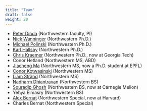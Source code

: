 ```yaml
---
title: "Team"
draft: false
weight: 20
---
```


- [Peter Dinda](http://pdinda.org/) (Northwestern faculty, PI)
- [Nick Wanninger](https://nickw.io/) (Northwestern Ph.D.)
- [Michael Polinski](https://michaelpolinski.com/) (Northwestern
  Ph.D.)
- [Karl Hallsby](https://karl.hallsby.com/) (Northwestern Ph.D.)
- [Chris Kraemer](https://www.linkedin.com/in/chrispkraemer/)
  (Northwestern Ph.D., now at Georgia Tech)
- Conor Hetland (Northwestern MS, ABD)
- [Jiacheng Ma](https://people.epfl.ch/jiacheng.ma?lang=en)
(Northwestern MS, now a Ph.D. student at EPFL)
- [Conor
  Kotwasinski](https://www.linkedin.com/in/conor-kotwasinski-86aa97200/)
  (Northwestern MS)
- [Liam Strand](https://liam-strand.github.io/) (Northwestern MS)
- [Nadharm Dhiantravan](https://dl.acm.org/profile/99661055635)
  (Northwestern BS)
- [Souradip Ghosh](https://souradipghosh.com/) (Northwestern BS, now at Carnegie Mellon)
- Yehya Elmasry (Northwestern BS)
- [Alex Bernat](https://github.com/alexbernat) (Northwestern Special,
  now at Harvard)
- Charles Bernat (Northwestern Special)

